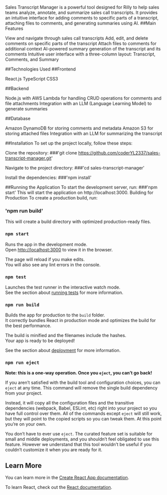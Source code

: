 Sales Transcript Manager is a powerful tool designed for Rilly to help sales teams analyze, annotate, and summarize sales call transcripts. It provides an intuitive interface for adding comments to specific parts of a transcript, attaching files to comments, and generating summaries using AI.
##Main Features

View and navigate through sales call transcripts
Add, edit, and delete comments on specific parts of the transcript
Attach files to comments for additional context
AI-powered summary generation of the transcript and its comments
Intuitive user interface with a three-column layout: Transcript, Comments, and Summary

##Technologies Used
##Frontend

React.js
TypeScript
CSS3

##Backend

Node.js with AWS Lambda for handling CRUD operations for comments and file attachments
Integration with an LLM (Language Learning Model) to generate summaries

##Database

Amazon DynamoDB for storing comments and metadata
Amazon S3 for storing attached files
Integration with an LLM for summarizing the transcript

##Installation
To set up the project locally, follow these steps:

Clone the repository:
###'git clone https://github.com/coderYL2337/sales-transcript-manager.git'

Navigate to the project directory:
###'cd sales-transcript-manager'

Install the dependencies:
###'npm install'


##Running the Application
To start the development server, run:
###'npm start'
This will start the application on http://localhost:3000.
Building for Production
To create a production build, run:
### 'npm run build'
This will create a build directory with optimized production-ready files.
### `npm start`

Runs the app in the development mode.\
Open [http://localhost:3000](http://localhost:3000) to view it in the browser.

The page will reload if you make edits.\
You will also see any lint errors in the console.

### `npm test`

Launches the test runner in the interactive watch mode.\
See the section about [running tests](https://facebook.github.io/create-react-app/docs/running-tests) for more information.

### `npm run build`

Builds the app for production to the `build` folder.\
It correctly bundles React in production mode and optimizes the build for the best performance.

The build is minified and the filenames include the hashes.\
Your app is ready to be deployed!

See the section about [deployment](https://facebook.github.io/create-react-app/docs/deployment) for more information.

### `npm run eject`

**Note: this is a one-way operation. Once you `eject`, you can’t go back!**

If you aren’t satisfied with the build tool and configuration choices, you can `eject` at any time. This command will remove the single build dependency from your project.

Instead, it will copy all the configuration files and the transitive dependencies (webpack, Babel, ESLint, etc) right into your project so you have full control over them. All of the commands except `eject` will still work, but they will point to the copied scripts so you can tweak them. At this point you’re on your own.

You don’t have to ever use `eject`. The curated feature set is suitable for small and middle deployments, and you shouldn’t feel obligated to use this feature. However we understand that this tool wouldn’t be useful if you couldn’t customize it when you are ready for it.

## Learn More

You can learn more in the [Create React App documentation](https://facebook.github.io/create-react-app/docs/getting-started).

To learn React, check out the [React documentation](https://reactjs.org/).
